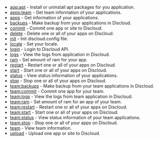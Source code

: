 <!-- markdownlint-disable MD041 -->

* [app:apt](./app-apt.md) - Install or uninstall apt packages for you application.
* [apps:team](./apps-team.md) - Get team information of your applications.
* [apps](./apps.md) - Get information of your applications.
* [backups](./backups.md) - Make backup from your applications in Discloud.
* [commit](./commit.md) - Commit one app or site to Discloud.
* [delete](./delete.md) - Delete one or all of your apps on Discloud.
* [init](./init.md) - Init discloud.config file.
* [locale](./locale.md) - Set your locale.
* [login](./login.md) - Login to Discloud API.
* [logs](./logs.md) - View the logs from application in Discloud.
* [ram](./ram.md) - Set amount of ram for your app.
* [restart](./restart.md) - Restart one or all of your apps on Discloud.
* [start](./start.md) - Start one or all of your apps on Discloud.
* [status](./status.md) - View status information of your applications.
* [stop](./stop.md) - Stop one or all of your apps on Discloud.
* [team:backups](./team-backups.md) - Make backup from your team applications in Discloud.
* [team:commit](./team-commit.md) - Commit one app for your team.
* [team:logs](./team-logs.md) - View the logs from team application in Discloud.
* [team:ram](./team-ram.md) - Set amount of ram for an app of your team.
* [team:restart](./team-restart.md) - Restart one or all of your apps on Discloud.
* [team:start](./team-start.md) - Start one or all of your apps on Discloud.
* [team:status](./team-status.md) - View status information of your team applications.
* [team:stop](./team-stop.md) - Stop one or all of your apps on Discloud.
* [team](./team.md) - View team information.
* [upload](./upload.md) - Upload one app or site to Discloud.
